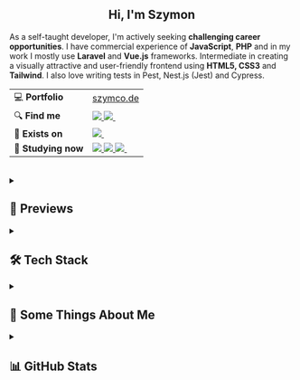 <h2 align="center">
  Hi, I'm Szymon
</h2>

As a self-taught developer, I'm actively seeking **challenging career opportunities**. I have commercial experience of **JavaScript**, **PHP** and in my work I mostly use **Laravel** and **Vue.js** frameworks. Intermediate in creating a visually attractive and user-friendly frontend using **HTML5, CSS3** and **Tailwind**. I also love writing tests in Pest, Nest.js (Jest) and Cypress.
<br/>

<table>
  <tr>
    <td>
      💻 <b> Portfolio </b>
    </td>
    <td>
      <a href="https://szymco.de">
        szymco.de
      </a>
    </td>
  </tr>
  <tr>
    <td>
      🔍 <b> Find me </b>
    </td>
    <td>
      <a href="mailto:s.radomski19@gmail.com">
        <img src="https://img.shields.io/badge/-Gmail-informational?style=flat&logo=gmail&color=white" />
      </a>
      <a href="https://www.linkedin.com/in/szymon-radomski">
        <img src="https://img.shields.io/badge/LinkedIn-0A66C2?logo=linkedin&logoColor=white" />
      </a>
      <!--- <a> hover effect is weirdly disabled for last element in <td>, so I used it bellow -->
      <a>
        <img />
      </a>
      <!--- -->
    </td>
  </tr>
  <tr>
    <td>
      🚀 <b> Exists on </b>
    </td>
    <td>
      <a href="https://www.codewars.com/users/SzymCode">
        <img src="https://img.shields.io/badge/CodeWars-4%20KYU-1f5be7?logo=codewars&logoColor=white" />
      </a>
      <!--- <a> hover effect is weirdly disabled for last element in <td>, so I used it bellow -->
      <a>
        <img />
      </a>
      <!--- -->
    </td>
  </tr>
  <tr>
    <td>
      📘 <b> Studying now </b>
    </td>
    <td>
      <a href="https://jquery.com">
        <img src="https://img.shields.io/badge/jQuery-0769AD?logo=jquery&logoColor=white" />
      </a>
      <a href="https://nestjs.com">
        <img src="https://img.shields.io/badge/Nest.js-E0234E?logo=nestjs&logoColor=white&color=%23FF2D20" />
      </a>
      <a href="https://www.docker.com">
        <img src="https://img.shields.io/badge/Docker-2496ED?logo=docker&logoColor=white" />
      </a>
      <!--- <a> hover effect is weirdly disabled for last element in <td>, so I used it bellow -->
      <a>
        <img />
      </a>
      <!--- -->
    </td>
  </tr>
</table>

<br/>



<details> <summary> <h2> 🔗 Previews </summary>

<table>
  <th>
    Project
  </th>  
  <th>
    Tech stack
  </th>
  <tr>
    <td>
      <a href="https://contactbook-sc-5acf4c038efe.herokuapp.com">
        ContactBook
      </a>
    </td>
    <td>
      <a href="https://www.php.net">
        <img src="https://skillicons.dev/icons?i=php" height="26" />
      </a>
      <a href="https://www.typescriptlang.org">
        <img src="https://skillicons.dev/icons?i=ts" height="26" />
      </a>
      <a href="https://laravel.com">
        <img src="https://skillicons.dev/icons?i=laravel" height="26" />
      </a>
      <a href="https://vuejs.org">
        <img src="https://skillicons.dev/icons?i=vue" height="26" />
      </a>
      <a href="https://primevue.org">
        <img src="https://www.primefaces.org/wp-content/uploads/2019/12/primevue-logo.png" height="26" />
      </a>
      <a href="https://html.com">
        <img src="https://skillicons.dev/icons?i=html" height="26" />
      </a>
      <a href="https://sass-lang.com">
        <img src="https://skillicons.dev/icons?i=sass" height="26" />
      </a>
      <a href="https://www.docker.com">
        <img src="https://skillicons.dev/icons?i=docker" height="26" />
      </a>
      <a href="https://www.heroku.com">
        <img src="https://skillicons.dev/icons?i=heroku" height="26" />
      </a>
      <a href="https://vitejs.dev">
        <img src="https://skillicons.dev/icons?i=vite" height="26" />
      </a>
      <a href="https://www.mysql.com">
        <img src="https://skillicons.dev/icons?i=mysql" height="26" />
      </a>
      <a href="https://pestphp.com">
        <img src="https://github.com/SzymCode/SzymCode/assets/107359025/ced20949-7b32-407b-a249-2dd9b117f5b2" height="25" />
      </a>
      <a href="https://www.cypress.io">
        <img src="https://static-00.iconduck.com/assets.00/cypress-icon-512x511-29zvfts6.png" height="26" />
      </a>
      <!--- <a> hover effect is weirdly disabled for last element in <td>, so I used it bellow -->
      <a>
        <img />
      </a>
      <!--- -->
    </td>
  </tr>
  <tr>
    <td>
      <a href="https://admin-panel-sc-60b477b71887.herokuapp.com">
        AdminPanel
      </a>
    </td>
    <td>
      <a href="https://www.php.net">
        <img src="https://skillicons.dev/icons?i=php" height="26" />
      </a>
      <a href="https://www.javascript.com">
        <img src="https://skillicons.dev/icons?i=js" height="26" />
      </a>
      <a href="https://laravel.com">
        <img src="https://skillicons.dev/icons?i=laravel" height="26" />
      </a>
      <a href="https://vuejs.org">
        <img src="https://skillicons.dev/icons?i=vue" height="26" />
      </a>
      <a href="https://html.com">
        <img src="https://skillicons.dev/icons?i=html" height="26" />
      </a>
      <a href="https://css3.com">
        <img src="https://skillicons.dev/icons?i=css" height="26" />
      </a>
      <a href="https://getbootstrap.com">
        <img src="https://skillicons.dev/icons?i=bootstrap" height="26" />
      </a>
      <a href="https://www.docker.com">
        <img src="https://skillicons.dev/icons?i=docker" height="26" />
      </a>
      <a href="https://www.heroku.com">
        <img src="https://skillicons.dev/icons?i=heroku" height="26" />
      </a>
      <a href="https://vitejs.dev">
        <img src="https://skillicons.dev/icons?i=vite" height="26" />
      </a>
      <a href="https://www.mysql.com">
        <img src="https://skillicons.dev/icons?i=mysql" height="26" />
      </a>
      <a href="https://phpunit.de">
        <img src="https://github.com/SzymCode/SzymCode/assets/107359025/9487a27c-36e8-4e2c-9ac6-4931fb8a5686" height="26" />
      </a>
      <!--- <a> hover effect is weirdly disabled for last element in <td>, so I used it bellow -->
      <a>
        <img />
      </a>
      <!--- -->
    </td>
  </tr>
  <tr>
    <td>
      <a href="https://szymcode.github.io/RecruitmentTasks">
        GiardDesign
      </a>
    </td>
    <td>
      <a href="https://www.javascript.com">
        <img src="https://skillicons.dev/icons?i=js" height="26" />
      </a>
      <a href="https://html.com">
        <img src="https://skillicons.dev/icons?i=html" height="26" />
      </a>
      <a href="https://getbootstrap.com">
        <img src="https://skillicons.dev/icons?i=bootstrap" height="26" />
      </a>
      <a href="https://tailwindcss.com">
        <img src="https://skillicons.dev/icons?i=tailwind" height="26" />
      </a>
      <!--- <a> hover effect is weirdly disabled for last element in <td>, so I used it bellow -->
      <a>
        <img />
      </a>
      <!--- -->
    </td>
  </tr>
  <tr>
    <td>
      <a href="https://la-mountains-szymcode.vercel.app">
        LAMountains
      </a>
    </td>
    <td>
      <a href="https://www.javascript.com">
        <img src="https://skillicons.dev/icons?i=js" height="26" />
      </a>
      <a href="https://html.com">
        <img src="https://skillicons.dev/icons?i=html" height="26" />
      </a>
      <a href="https://css3.com">
        <img src="https://skillicons.dev/icons?i=css" height="26" />
      </a>
      <a href="https://getbootstrap.com">
        <img src="https://skillicons.dev/icons?i=bootstrap" height="26" />
      </a>
      <!--- <a> hover effect is weirdly disabled for last element in <td>, so I used it bellow -->
      <a>
        <img />
      </a>
      <!--- -->
    </td>
  </tr>
  <tr>
    <td>
      <a href="https://www.szymco.de">
        Portfolio
      </a>
    </td>
    <td>
      <a href="https://www.typescriptlang.org">
        <img src="https://skillicons.dev/icons?i=ts" height="26" />
      </a>
      <a href="https://react.dev">
        <img src="https://skillicons.dev/icons?i=react" height="26" />
      </a>
      <a href="https://html.com">
        <img src="https://skillicons.dev/icons?i=html" height="26" />
      </a>
      <a href="https://tailwindcss.com">
        <img src="https://skillicons.dev/icons?i=tailwind" height="26" />
      </a>
      <a href="https://nextjs.org">
        <img src="https://skillicons.dev/icons?i=nextjs" height="26" />
      </a>
      <!--- <a> hover effect is weirdly disabled for last element in <td>, so I used it bellow -->
      <a>
        <img />
      </a>
      <!--- -->
    </td>
  </tr>
  <tr>
    <td>
      <a href="https://google-browser-sc.vercel.app">
        GoogleBrowser
      </a>
    </td>
    <td>
      <a href="https://www.typescriptlang.org">
        <img src="https://skillicons.dev/icons?i=ts" height="26" />
      </a>
      <a href="https://react.dev">
        <img src="https://skillicons.dev/icons?i=react" height="26" />
      </a>
      <a href="https://html.com">
        <img src="https://skillicons.dev/icons?i=html" height="26" />
      </a>
      <a href="https://tailwindcss.com">
        <img src="https://skillicons.dev/icons?i=tailwind" height="26" />
      </a>
      <!--- <a> hover effect is weirdly disabled for last element in <td>, so I used it bellow -->
      <a>
        <img />
      </a>
      <!--- -->
    </td>
  </tr>
  <tr>
    <td>
      <a href="https://e-commerce-template-szymcode.vercel.app">
        ECommerce
      </a>
    </td>
    <td>
      <a href="https://www.javascript.com">
        <img src="https://skillicons.dev/icons?i=js" height="26" />
      </a>
      <a href="https://react.dev">
        <img src="https://skillicons.dev/icons?i=react" height="26" />
      </a>
      <a href="https://redux.js.org">
        <img src="https://skillicons.dev/icons?i=redux" height="26" />
      </a>
      <a href="https://html.com">
        <img src="https://skillicons.dev/icons?i=html" height="26" />
      </a>
      <a href="https://tailwindcss.com">
        <img src="https://skillicons.dev/icons?i=tailwind" height="26" />
      </a>
      <a href="https://nextjs.org">
        <img src="https://skillicons.dev/icons?i=nextjs" height="26" />
      </a>
      <a href="https://strapi.io">
        <img src="https://github.com/SzymCode/SzymCode/assets/107359025/7ebffcad-0363-41ee-8d03-e7e351c44962" height="26" />
      </a>
      <!--- <a> hover effect is weirdly disabled for last element in <td>, so I used it bellow -->
      <a>
        <img />
      </a>
      <!--- -->
    </td>
  </tr>
  <tr>
    <td>
      <a href="https://discord-clone-szymcode.vercel.app">
        DiscordClone
      </a>
    </td>
    <td>
      <a href="https://www.javascript.com">
        <img src="https://skillicons.dev/icons?i=js" height="26" />
      </a>
      <a href="https://react.dev">
        <img src="https://skillicons.dev/icons?i=react" height="26" />
      </a>
      <a href="https://redux.js.org">
        <img src="https://skillicons.dev/icons?i=redux" height="26" />
      </a>
      <a href="https://html.com">
        <img src="https://skillicons.dev/icons?i=html" height="26" />
      </a>
      <a href="https://tailwindcss.com">
        <img src="https://skillicons.dev/icons?i=tailwind" height="26" />
      </a>
      <a href="https://firebase.google.com">
        <img src="https://skillicons.dev/icons?i=firebase" height="26" />
      </a>
      <!--- <a> hover effect is weirdly disabled for last element in <td>, so I used it bellow -->
      <a>
        <img />
      </a>
      <!--- -->
    </td>
  </tr>
   <tr>
    <td>
      <a href="https://registration-django-sc-4b31f06e64f2.herokuapp.com">
        Registration
      </a>
    </td>
    <td>
      <a href="https://www.python.org">
        <img src="https://skillicons.dev/icons?i=python" height="26" />
      </a>
      <a href="https://www.djangoproject.com">
        <img src="https://skillicons.dev/icons?i=django" height="26" />
      </a>
      <a href="https://html.com">
        <img src="https://skillicons.dev/icons?i=html" height="26" />
      </a>
      <a href="https://css3.com">
        <img src="https://skillicons.dev/icons?i=css" height="26" />
      </a>
      <a href="https://www.docker.com">
        <img src="https://skillicons.dev/icons?i=docker" height="26" />
      </a>
      <a href="https://www.heroku.com">
        <img src="https://skillicons.dev/icons?i=heroku" height="26" />
      </a>
      <!--- <a> hover effect is weirdly disabled for last element in <td>, so I used it bellow -->
      <a>
        <img />
      </a>
      <!--- -->
    </td>
  </tr>
  <tr>
    <td>
      <a href="https://rwd-exercises-navbar.vercel.app">
        RWD Navbar
      </a>
    </td>
    <td>
      <a href="https://www.javascript.com">
        <img src="https://skillicons.dev/icons?i=js" height="26" />
      </a>
      <a href="https://html.com">
        <img src="https://skillicons.dev/icons?i=html" height="26" />
      </a>
      <a href="https://css3.com">
        <img src="https://skillicons.dev/icons?i=css" height="26" />
      </a>
      <!--- <a> hover effect is weirdly disabled for last element in <td>, so I used it bellow -->
      <a>
        <img />
      </a>
      <!--- -->
    </td>
  </tr>
  <tr>
    <td>
      <a href="https://rwd-exercises-footer.vercel.app">
        RWD Footer
      </a>
    </td>
    <td>
      <a href="https://html.com">
        <img src="https://skillicons.dev/icons?i=html" height="26" />
      </a>
      <a href="https://css3.com">
        <img src="https://skillicons.dev/icons?i=css" height="26" />
      </a>
      <!--- <a> hover effect is weirdly disabled for last element in <td>, so I used it bellow -->
      <a>
        <img />
      </a>
      <!--- -->
    </td>
  </tr>
</table>

</details>    



<details> <summary> <h2> 🛠️ Tech Stack  </summary>

<table>
  <tr>
    <td>
      <b> Languages </b>
    </td>
    <td>
      <a href="https://www.php.net">
        <img src="https://img.shields.io/badge/PHP-%23777BB4.svg?style=flat&logo=php&logoColor=white" />
      </a>
      <a href="https://www.javascript.com">
        <img src="https://shields.io/badge/JavaScript-black?logo=JavaScript&logoColor=F7DF1E" />
      </a>
      <a href="https://www.typescriptlang.org">
        <img src="https://img.shields.io/badge/TypeScript-3178C6?logo=typescript&logoColor=white" />
      </a>
      <a href="https://html.com">
        <img src="https://img.shields.io/badge/HTML5-%23e34f26.svg?logo=html5&logoColor=white" />
      </a>
      <a href="https://css3.com">
        <img src="https://img.shields.io/badge/CSS3-%231572b6.svg?logo=css3&logoColor=white" />
      </a>
      <a href="https://www.python.org">
        <img src="https://img.shields.io/badge/Python-3776AB?style=flat&logo=python&logoColor=white" />
      </a>
      <a href="https://cplusplus.com">
        <img src="https://img.shields.io/badge/C++-00599C?logo=c%2B%2B&logoColor=white" />
      </a>
      <!--- <a> hover effect is weirdly disabled for last element in <td>, so I used it bellow -->
      <a>
        <img />
      </a>
      <!--- -->
    </td>
  </tr>
  <tr>
    <td>
      Main
    </td>
    <td>
      <a href="https://laravel.com">
        <img src="https://img.shields.io/badge/Laravel-%23FF2D20.svg?style=flat&logo=laravel&logoColor=white" />
      </a>
      <a href="https://vuejs.org">
        <img src="https://img.shields.io/badge/Vue.js-%234FC08D.svg?style=flat&logo=vue.js&logoColor=white" />
      </a>
      <a href="https://reactjs.org">
        <img src="https://shields.io/badge/React-black?logo=react&style=for-the-badge%22" />
      </a>
      <a href="https://www.djangoproject.com">
        <img src="https://img.shields.io/badge/Django-%23092e20.svg?logo=django&logoColor=white" />
      </a>
      <a href="https://tailwindcss.com">
        <img src="https://img.shields.io/badge/-Tailwind-38B2AC?logo=tailwind-css&logoColor=white" />
      </a>
      <a href="https://getbootstrap.com">
        <img src="https://img.shields.io/badge/Bootstrap-%237952b3.svg?logo=bootstrap&logoColor=white" />
      </a>
      <a href="https://sass-lang.com">
        <img src="https://img.shields.io/badge/Sass-CC6699?logo=sass&logoColor=white" />
      </a>
      <a href="https://www.cypress.io">
        <img src="https://img.shields.io/badge/Cypress-17202C?logo=cypress&logoColor=white" />
      </a>
      <!--- <a> hover effect is weirdly disabled for last element in <td>, so I used it bellow -->
      <a>
        <img />
      </a>
      <!--- -->
    </td>
  </tr>
  <tr>
    <td>
      Have experienced
    </td>
    <td>
      <a href="https://jestjs.io">
        <img src="https://img.shields.io/badge/Jest-C21325?logo=jest&logoColor=white" />
      </a>
      <a href="https://mui.com">
        <img src="https://img.shields.io/badge/Material%20UI-%230081CB.svg?style=for-the-badge&logo=mui&logoColor=white&style=plastic" />
      </a>
      <a href="https://redux.js.org">
        <img src="https://img.shields.io/badge/Redux-764ABC?logo=redux&logoColor=white" />
      </a>
      <a href="https://firebase.google.com">
        <img src="https://img.shields.io/badge/Firebase-black?logo=firebase&logoColor=FFCA28e" />
      </a>
      <a href="https://www.postgresql.org">
        <img src="https://img.shields.io/badge/PostgreSQL-4169E1?logo=postgresql&logoColor=white" />
      </a>
      <a href="https://webpack.js.org">
        <img src="https://img.shields.io/badge/Webpack-00599C?logo=webpack&logoColor=white" />
      </a>
      <a href="https://nginx.org">
        <img src="https://img.shields.io/badge/Nginx-%23009639.svg?style=flat&logo=nginx&logoColor=white" />
      </a>
      <!--- <a> hover effect is weirdly disabled for last element in <td>, so I used it bellow -->
      <a>
        <img />
      </a>
      <!--- -->
    </td>
  </tr>
  <tr>
    <td>
      IDE
    </td>
    <td>
      <a href="https://www.jetbrains.com/phpstorm">
        <img src="https://img.shields.io/badge/PhpStorm-%23000000.svg?style=flat&logo=phpstorm&logoColor=white" />
      </a>
      <a href="https://visualstudio.microsoft.com">
        <img src="https://img.shields.io/badge/Visual%20Studio-007ACC?logo=visual-studio&logoColor=white" />
      </a>
      <a href="https://www.jetbrains.com/pycharm">
        <img src="https://img.shields.io/badge/PyCharm-black?logo=pycharm&logoColor=green" />
      </a>
      <a href="https://jupyter.org">
        <img src="https://img.shields.io/badge/Jupyter-%23FA0F00.svg?style=flat&logo=jupyter&logoColor=white" />
      </a>
      <!--- <a> hover effect is weirdly disabled for last element in <td>, so I used it bellow -->
      <a>
        <img />
      </a>
      <!--- -->
    </td>
  </tr>
  <tr>
    <td>
      Tools
    </td>
    <td>
      <a href="https://git-scm.com">
        <img src="https://img.shields.io/badge/Git-%23d22128.svg?logo=git&logoColor=white" />
      </a>
      <a href="https://bitbucket.org">
        <img src="https://img.shields.io/badge/Bitbucket-0052CC?logo=bitbucket&logoColor=white&color=0052CC" />
      </a>
      <a href="https://www.atlassian.com/software/jira">
        <img src="https://img.shields.io/badge/Jira-0052CC?logo=jira&logoColor=white&color=0052CC" />
      </a>
      <a href="https://www.figma.com">
        <img src="https://img.shields.io/badge/Figma-000000?logo=figma&logoColor=white" />
      </a>
      <a href="https://www.postman.com">
        <img src="https://img.shields.io/badge/Postman-FF6C37?logo=postman&logoColor=white&color=000000" />
      </a>
      <a href="https://aws.amazon.com">
        <img src="https://img.shields.io/badge/AWS-232F3E?logo=amazon-aws&logoColor=white" />
      </a>
      <a href="https://www.apachefriends.org/pl/index.html">
        <img src="https://img.shields.io/badge/XAMPP-%23FB7A24.svg?style=flat&logo=xampp&logoColor=white" />
      </a>
      <!--- <a> hover effect is weirdly disabled for last element in <td>, so I used it bellow -->
      <a>
        <img />
      </a>
      <!--- -->
    </td>
  </tr>
  <tr>
    <td>
      OS
    </td>
    <td>
      <a href="https://www.microsoft.com/en-us/windows">
        <img src="https://img.shields.io/badge/Windows-0078D6?logo=windows&logoColor=white" />
      </a>
      <a href="https://www.linux.org">
        <img src="https://img.shields.io/badge/Linux-FCC624?logo=linux&logoColor=white&color=black" />
      </a>
      <!--- <a> hover effect is weirdly disabled for last element in <td>, so I used it bellow -->
      <a>
        <img />
      </a>
      <!--- -->
    </td>
  </tr>
</table>


</details>  



<details><summary> <h2> 💬 Some Things About Me  </summary> 

* 📓 I'm gaining knowledge from documentations in addition to books, courses and YouTube videos
* 🏊 Really love swimming
* ♟️ My favourite openings in chess are the Stafford and King's gambits
* 🧠 Rubik's Cube CFOP sub 20 & Blindfold Old Pochmann 5 min with memorize
* 📚 Books that have impacted me: "Be Obsessed or Be Average" (G. Cardone), "The Power of Now" (E. Tolle), "The Development of Personality" (C. G. Jung) and "Civilization and Its Discontents" (S. Freud)

</details>



<details><summary> <h2> 📊 GitHub Stats  </summary> 

![Top Langs](https://github-readme-stats-sigma-five.vercel.app/api/top-langs/?username=SzymCode&layout=compact)

</details>  

